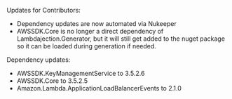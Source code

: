 Updates for Contributors:
 
- Dependency updates are now automated via Nukeeper
- AWSSDK.Core is no longer a direct dependency of Lambdajection.Generator, but it will still get added to the nuget package so it can be loaded during generation if needed.

Dependency updates:

- AWSSDK.KeyManagementService to 3.5.2.6
- AWSSDK.Core to 3.5.2.5
- Amazon.Lambda.ApplicationLoadBalancerEvents to 2.1.0

